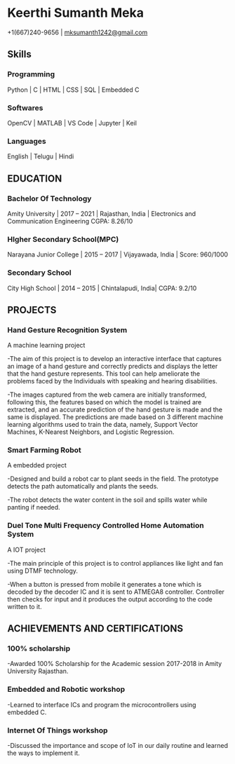 # Keerthi Sumanth Meka
+1(667)240-9656 | mksumanth1242@gmail.com
## Skills
### Programming
Python | C | HTML | CSS | SQL |
Embedded C
### Softwares
OpenCV | MATLAB | VS Code | Jupyter
| Keil 
### Languages
English | Telugu | Hindi
## EDUCATION
### Bachelor Of Technology
Amity University |
2017 – 2021 | Rajasthan, India |
Electronics and Communication
Engineering
CGPA: 8.26/10
### HIgher Secondary School(MPC)
Narayana Junior College |
2015 – 2017 | Vijayawada, India |
Score: 960/1000
###  Secondary School
City High School |
2014 – 2015 | Chintalapudi, India|
CGPA: 9.2/10
## PROJECTS
### Hand Gesture Recognition System
A machine learning project

-The aim of this project is to develop an interactive
interface that captures an image of a hand gesture and
correctly predicts and displays the letter that the hand
gesture represents. This tool can help ameliorate the
problems faced by the Individuals with speaking and
hearing disabilities.

-The images captured from the web camera are initially
transformed, following this, the features based on which
the model is trained are extracted, and an accurate
prediction of the hand gesture is made and the same is
displayed. The predictions are made based on 3 different
machine learning algorithms used to train the data,
namely, Support Vector Machines, K-Nearest Neighbors,
and Logistic Regression.
### Smart Farming Robot
A embedded project

-Designed and build a robot car to plant seeds in the field.
The prototype detects the path automatically and plants
the seeds.

-The robot detects the water content in the soil and spills
water while panting if needed.
### Duel Tone Multi Frequency Controlled Home Automation System

A IOT project

-The main principle of this project is to control appliances
like light and fan using DTMF technology.

-When a button is pressed from mobile it generates a tone
which is decoded by the decoder IC and it is sent to
ATMEGA8 controller. Controller then checks for input and
it produces the output according to the code written to it.
## ACHIEVEMENTS AND CERTIFICATIONS
### 100% scholarship
-Awarded 100% Scholarship for the
Academic session 2017-2018 in
Amity University Rajasthan.
### Embedded and Robotic workshop
-Learned to interface ICs and
program the microcontrollers using
embedded C.
### Internet Of Things workshop
-Discussed the importance and scope
of IoT in our daily routine and learned
the ways to implement it.






